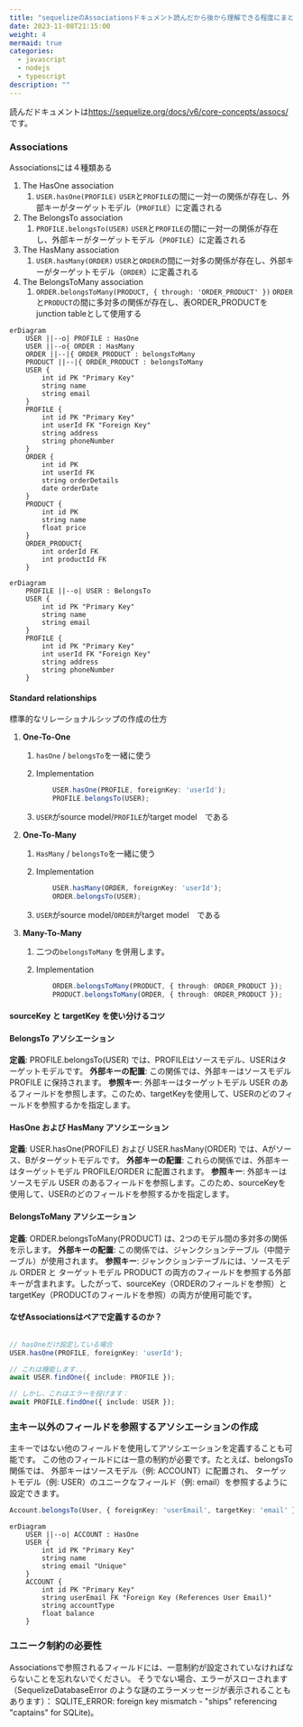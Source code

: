 ```yaml
---
title: "sequelizeのAssociationsドキュメント読んだから後から理解できる程度にまとめる"
date: 2023-11-08T21:15:00
weight: 4
mermaid: true
categories:
  - javascript
  - nodejs
  - typescript
description: ""
---
```


読んだドキュメントは<https://sequelize.org/docs/v6/core-concepts/assocs/>　です。

### Associations

Associationsには４種類ある

1. The HasOne association
   1. `USER.hasOne(PROFILE)` `USER`と`PROFILE`の間に一対一の関係が存在し、外部キーがターゲットモデル（`PROFILE`）に定義される
2. The BelongsTo association
   1. `PROFILE.belongsTo(USER)` `USER`と`PROFILE`の間に一対一の関係が存在し、外部キーがターゲットモデル（`PROFILE`）に定義される
3. The HasMany association
   1. `USER.hasMany(ORDER)` `USER`と`ORDER`の間に一対多の関係が存在し、外部キーがターゲットモデル（`ORDER`）に定義される
4. The BelongsToMany association
   1. `ORDER.belongsToMany(PRODUCT, { through: 'ORDER_PRODUCT' })` `ORDER`と`PRODUCT`の間に多対多の関係が存在し、表ORDER_PRODUCTを junction tableとして使用する

```mermaid
erDiagram
    USER ||--o| PROFILE : HasOne
    USER ||--o{ ORDER : HasMany
    ORDER ||--|{ ORDER_PRODUCT : belongsToMany
    PRODUCT ||--|{ ORDER_PRODUCT : belongsToMany
    USER {
        int id PK "Primary Key"
        string name
        string email
    }
    PROFILE {
        int id PK "Primary Key"
        int userId FK "Foreign Key"
        string address
        string phoneNumber
    }
    ORDER {
        int id PK
        int userId FK
        string orderDetails
        date orderDate
    }
    PRODUCT {
        int id PK
        string name
        float price
    }
    ORDER_PRODUCT{
        int orderId FK
        int productId FK
    }
```

```mermaid
erDiagram
    PROFILE ||--o| USER : BelongsTo
    USER {
        int id PK "Primary Key"
        string name
        string email
    }
    PROFILE {
        int id PK "Primary Key"
        int userId FK "Foreign Key"
        string address
        string phoneNumber
    }
```

#### Standard relationships

標準的なリレーショナルシップの作成の仕方

1. **One-To-One**
   1. `hasOne` / `belongsTo`を一緒に使う
   2. Implementation

        ```typescript
            USER.hasOne(PROFILE, foreignKey: 'userId');
            PROFILE.belongsTo(USER);
        ```

   1. `USER`がsource model/`PROFILE`がtarget model　である
2. **One-To-Many**
   1. `HasMany` / `belongsTo`を一緒に使う
   2. Implementation

        ```typescript
            USER.hasMany(ORDER, foreignKey: 'userId');
            ORDER.belongsTo(USER);
        ```

   1. `USER`がsource model/`ORDER`がtarget model　である
3. **Many-To-Many**
   1. 二つの`belongsToMany` を併用します。
   2. Implementation

        ```typescript
            ORDER.belongsToMany(PRODUCT, { through: ORDER_PRODUCT });
            PRODUCT.belongsToMany(ORDER, { through: ORDER_PRODUCT });
        ```

#### sourceKey と targetKey を使い分けるコツ

#### BelongsTo アソシエーション

**定義**: PROFILE.belongsTo(USER) では、PROFILEはソースモデル、USERはターゲットモデルです。
**外部キーの配置**: この関係では、外部キーはソースモデル PROFILE に保持されます。
**参照キー**: 外部キーはターゲットモデル USER のあるフィールドを参照します。このため、targetKeyを使用して、USERのどのフィールドを参照するかを指定します。

#### HasOne および HasMany アソシエーション

**定義**: USER.hasOne(PROFILE) および USER.hasMany(ORDER) では、Aがソース、Bがターゲットモデルです。
**外部キーの配置**: これらの関係では、外部キーはターゲットモデル PROFILE/ORDER に配置されます。
**参照キー**: 外部キーはソースモデル USER のあるフィールドを参照します。このため、sourceKeyを使用して、USERのどのフィールドを参照するかを指定します。

#### BelongsToMany アソシエーション

**定義**: ORDER.belongsToMany(PRODUCT) は、2つのモデル間の多対多の関係を示します。
**外部キーの配置**: この関係では、ジャンクションテーブル（中間テーブル）が使用されます。
**参照キー**: ジャンクションテーブルには、ソースモデル ORDER と ターゲットモデル PRODUCT の両方のフィールドを参照する外部キーが含まれます。したがって、sourceKey（ORDERのフィールドを参照）とtargetKey（PRODUCTのフィールドを参照）の両方が使用可能です。

#### なぜAssociationsはペアで定義するのか？

```typescript

// hasOneだけ設定している場合
USER.hasOne(PROFILE, foreignKey: 'userId');

// これは機能します...
await USER.findOne({ include: PROFILE });

// しかし、これはエラーを投げます：
await PROFILE.findOne({ include: USER });

```

### 主キー以外のフィールドを参照するアソシエーションの作成

主キーではない他のフィールドを使用してアソシエーションを定義することも可能です。
この他のフィールドには一意の制約が必要です。たとえば、belongsTo関係では、
外部キーはソースモデル（例: ACCOUNT）に配置され、
ターゲットモデル（例: USER）のユニークなフィールド（例: email）を参照するように設定できます。

```typescript
Account.belongsTo(User, { foreignKey: 'userEmail', targetKey: 'email' });
```

```mermaid
erDiagram
    USER ||--o| ACCOUNT : HasOne
    USER {
        int id PK "Primary Key"
        string name
        string email "Unique"
    }
    ACCOUNT {
        int id PK "Primary Key"
        string userEmail FK "Foreign Key (References User Email)"
        string accountType
        float balance
    }
```

### ユニーク制約の必要性

Associationsで参照されるフィールドには、一意制約が設定されていなければならないことを忘れないでください。
そうでない場合、エラーがスローされます
（SequelizeDatabaseError のような謎のエラーメッセージが表示されることもあります）： SQLITE_ERROR: foreign key mismatch - "ships" referencing "captains" for SQLite)。
